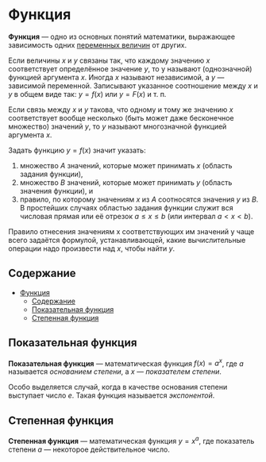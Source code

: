 # Функция

**Функция** — одно из основных понятий математики, выражающее зависимость одних [переменных величин](../термины.md#переменная) от других.

Если величины $x$ и $у$ связаны так, что каждому значению $x$ соответствует определённое значение $у$, то у называют (однозначной) функцией аргумента $x$. Иногда $x$ называют независимой, а $у$ — зависимой переменной. Записывают указанное соотношение между $x$ и $у$ в общем виде так: $у = f(x)$ или $у = F(x)$ и т. п.

Если связь между $x$ и $у$ такова, что одному и тому же значению $x$ соответствует вообще несколько (быть может даже бесконечное множество) значений $у$, то $у$ называют многозначной функцией аргумента $x$.

Задать функцию $у = f(x)$ значит указать:

1. множество $А$ значений, которые может принимать $x$ (область задания функции),
2. множество $В$ значений, которые может принимать $у$ (область значения функции), и
3. правило, по которому значениям $x$ из $А$ соотносятся значения $у$ из $В$. В простейших случаях областью задания функции служит вся числовая прямая или её отрезок $а \leq x \leq b$ (или интервал $а < x < b$).

Правило отнесения значениям x соответствующих им значений у чаще всего задаётся формулой, устанавливающей, какие вычислительные операции надо произвести над $x$, чтобы найти $у$.

## Содержание

- [Функция](#функция)
  - [Содержание](#содержание)
  - [Показательная функция](#показательная-функция)
  - [Степенная функция](#степенная-функция)

## Показательная функция

**Показательная функция** — математическая функция $f(x) = a^x$, где $a$ называется *основанием степени*, а $x$ — *показателем степени*.

Особо выделяется случай, когда в качестве основания степени выступает число $e$. Такая функция называется *экспонентой*.

## Степенная функция

**Степенная функция** — математическая функция  $y = x^a$, где показатель степени $a$ — некоторое действительное число.
